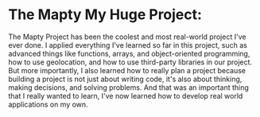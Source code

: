 # The Mapty My Huge Project:

The Mapty Project has been the coolest and most real-world project I've ever done. I applied everything I've learned so far in this project, such as advanced things like functions, arrays, and object-oriented programming, how to use geolocation, and how to use third-party libraries in our project. But more importantly, I also learned how to really plan a project because building a project is not just about writing code, it's also about thinking, making decisions, and solving problems. And that was an important thing that I really wanted to learn, I've now learned how to develop real world applications on my own.
